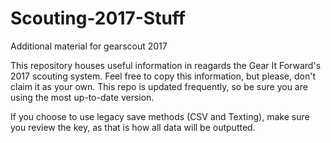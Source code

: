 # Scouting-2017-Stuff
Additional material for gearscout 2017

This repository houses useful information in reagards the Gear It Forward's 2017 scouting system. Feel free to copy this information,
but please, don't claim it as your own. This repo is updated frequently, so be sure you are using the most up-to-date version.

If you choose to use legacy save methods (CSV and Texting), make sure you review the key, as that is how all data will be outputted.
